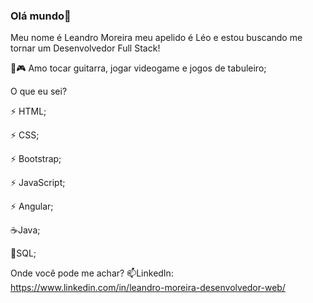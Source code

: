 ### Olá mundo👋

Meu nome é Leandro Moreira meu apelido é Léo e estou buscando me tornar um Desenvolvedor Full Stack!

🎸🎮 Amo tocar guitarra, jogar videogame e jogos de tabuleiro;

O que eu sei?

⚡ HTML;

⚡ CSS;

⚡ Bootstrap;

⚡ JavaScript;

⚡ Angular;

☕Java;

🎲SQL;

Onde você pode me achar?
📫LinkedIn: https://www.linkedin.com/in/leandro-moreira-desenvolvedor-web/

